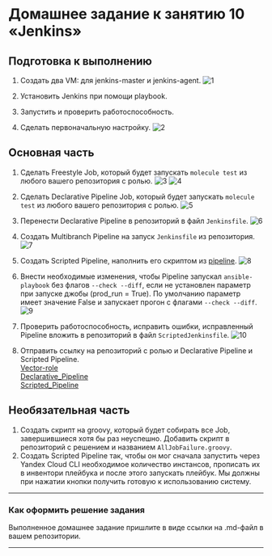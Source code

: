 # Домашнее задание к занятию 10 «Jenkins»

## Подготовка к выполнению

1. Создать два VM: для jenkins-master и jenkins-agent.
![1](https://github.com/PatKolzin/cicd-jenkins/assets/75835363/d7162687-572c-4ae3-8a43-6ac291b1496b)

2. Установить Jenkins при помощи playbook.
3. Запустить и проверить работоспособность.
4. Сделать первоначальную настройку.
![2](https://github.com/PatKolzin/cicd-jenkins/assets/75835363/03fedc8d-a41e-4b11-93dd-eb6f6cb4b0c8)

## Основная часть

1. Сделать Freestyle Job, который будет запускать `molecule test` из любого вашего репозитория с ролью.
![3](https://github.com/PatKolzin/cicd-jenkins/assets/75835363/dc7bd74e-fb74-4366-aa8d-597edf8e6a5e)
![4](https://github.com/PatKolzin/cicd-jenkins/assets/75835363/1e1b0248-f2e8-4e3a-9a8f-3dca4198f49a)

2. Сделать Declarative Pipeline Job, который будет запускать `molecule test` из любого вашего репозитория с ролью.
![5](https://github.com/PatKolzin/cicd-jenkins/assets/75835363/0eb37eb6-a76b-4304-9c56-43d3c486fc06)

3. Перенести Declarative Pipeline в репозиторий в файл `Jenkinsfile`.
![6](https://github.com/PatKolzin/cicd-jenkins/assets/75835363/5f6c5e6d-ea12-4776-8600-ae522900aa26)

4. Создать Multibranch Pipeline на запуск `Jenkinsfile` из репозитория.
![7](https://github.com/PatKolzin/cicd-jenkins/assets/75835363/4fde06d7-0739-4f7c-8a80-aca50bb46520)

5. Создать Scripted Pipeline, наполнить его скриптом из [pipeline](./pipeline).
![8](https://github.com/PatKolzin/cicd-jenkins/assets/75835363/7226032a-5555-4bab-abe6-5123a37851c2)

6. Внести необходимые изменения, чтобы Pipeline запускал `ansible-playbook` без флагов `--check --diff`, если не установлен параметр при запуске джобы (prod_run = True). По умолчанию параметр имеет значение False и запускает прогон с флагами `--check --diff`.
![9](https://github.com/PatKolzin/cicd-jenkins/assets/75835363/3b602911-170e-4fba-ab99-d0488d8fb2d0)

7. Проверить работоспособность, исправить ошибки, исправленный Pipeline вложить в репозиторий в файл `ScriptedJenkinsfile`.
![10](https://github.com/PatKolzin/cicd-jenkins/assets/75835363/6013b70d-c059-4b07-9d8b-9415b43fdf82)

8. Отправить ссылку на репозиторий с ролью и Declarative Pipeline и Scripted Pipeline.  
[Vector-role](https://github.com/PatKolzin/vector-role-molecule/tree/main/)  
[Declarative_Pipeline](https://github.com/PatKolzin/vector-role-molecule/blob/main/Jenkinsfile)  
[Scripted_Pipeline](https://github.com/PatKolzin/vector-role-molecule/blob/main/ScriptedJenkinsfile)  



## Необязательная часть

1. Создать скрипт на groovy, который будет собирать все Job, завершившиеся хотя бы раз неуспешно. Добавить скрипт в репозиторий с решением и названием `AllJobFailure.groovy`.
2. Создать Scripted Pipeline так, чтобы он мог сначала запустить через Yandex Cloud CLI необходимое количество инстансов, прописать их в инвентори плейбука и после этого запускать плейбук. Мы должны при нажатии кнопки получить готовую к использованию систему.

---

### Как оформить решение задания

Выполненное домашнее задание пришлите в виде ссылки на .md-файл в вашем репозитории.

---
